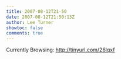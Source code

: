 ```yaml
---
title: 2007-08-12T21-50
date: 2007-08-12T21:50:13Z
author: Lee Turner
showtoc: false
comments: true
---
```


Currently Browsing: http://tinyurl.com/26lqxf

